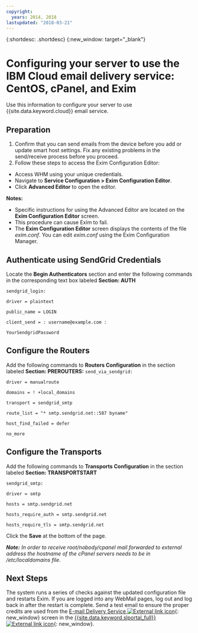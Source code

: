 ```yaml
---
copyright:
  years: 2014, 2018
lastupdated: "2018-03-21"
---
```


{:shortdesc: .shortdesc}
{:new_window: target="_blank"}

# Configuring your server to use the IBM Cloud email delivery service: CentOS, cPanel, and Exim

Use this information to configure your server to use {{site.data.keyword.cloud}} email service. 

## Preparation

1.  Confirm that you can send emails from the device before you add or update smart host settings. Fix any existing problems in the send/receive process before you proceed.
2. Follow these steps to access the Exim Configuration Editor:
  * Access WHM using your unique credentials.
  * Navigate to **Service Configuration > Exim Configuration Editor**.
  * Click **Advanced Editor** to open the editor.
  
**Notes:**
- Specific instructions for using the Advanced Editor are located on the **Exim Configuration Editor** screen.
- This procedure can cause Exim to fail.
- The **Exim Configuration Editor** screen displays the contents of the file _exim.conf_. You can edit _exim.conf_ using the Exim Configuration Manager.

## Authenticate using SendGrid Credentials

Locate the **Begin Authenticators** section and enter the following commands in the corresponding text box labeled **Section: AUTH**

`sendgrid_login:`

`driver = plaintext`

`public_name = LOGIN`

`client_send = : username@example.com :` 

`YourSendgridPassword`

## Configure the Routers

Add the following commands to **Routers Configuration** in the section labeled **Section: PREROUTERS:**
`send_via_sendgrid:`

`driver = manualroute`

`domains = ! +local_domains`

`transport = sendgrid_smtp`

`route_list = "* smtp.sendgrid.net::587 byname"`

`host_find_failed = defer`

`no_more`

## Configure the Transports

Add the following commands to **Transports Configuration** in the section labeled **Section: TRANSPORTSTART**

`sendgrid_smtp:`

`driver = smtp`

`hosts = smtp.sendgrid.net`

`hosts_require_auth = smtp.sendgrid.net`

`hosts_require_tls = smtp.sendgrid.net`

Click the **Save** at the bottom of the page.

<em>**Note:** In order to receive root/nobody/cpanel mail forwarded to external address the hostname of the cPanel servers needs to be in /etc/localdomains file.</em>

## Next Steps

The system runs a series of checks against the updated configuration file and restarts Exim. If you are logged into any WebMail pages, log out and log back in after the restart is complete. Send a test email to ensure the proper credits are used from the [E-mail Delivery Service ![External link icon](../../icons/launch-glyph.svg "External link icon")](https://control.softlayer.com/services/emaildelivery){: new_window} screen in the [{{site.data.keyword.slportal_full}} ![External link icon](../../icons/launch-glyph.svg "External link icon")](https://control.softlayer.com/){: new_window}.
